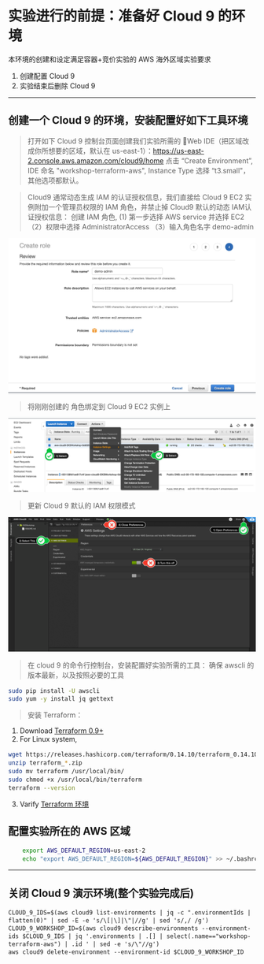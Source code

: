 # 实验进行的前提：准备好 Cloud 9 的环境

本环境的创建和设定满足容器+竞价实验的 AWS 海外区域实验要求

1. 创建配置 Cloud 9
2. 实验结束后删除 Cloud 9 

---

## 创建一个 Cloud 9 的环境，安装配置好如下工具环境

> 打开如下 Cloud 9 控制台页面创建我们实验所需的 Web IDE（把区域改成你所想要的区域，默认在 us-east-1）：https://us-east-2.console.aws.amazon.com/cloud9/home
> 点击 “Create Environment”, IDE 命名 "workshop-terraform-aws", Instance Type 选择 “t3.small"，其他选项都默认。

> Cloud9 通常动态生成 IAM 的认证授权信息，我们直接给 Cloud 9 EC2 实例附加一个管理员权限的 IAM 角色，并禁止掉 Cloud9 默认的动态 IAM认证授权信息：
> 创建 IAM 角色, (1) 第一步选择 AWS service 并选择 EC2 （2）权限中选择 AdministratorAccess （3）输入角色名字 demo-admin 

![创建IAM角色](./images/createrole.png)

> 将刚刚创建的 角色绑定到 Cloud 9 EC2 实例上

![绑定IAM角色](./images/c9instancerole.png)

> 更新 Cloud 9 默认的 IAM 权限模式

![禁止掉 Cloud9 默认的动态 IAM认证授权](./images/c9disableiam.png)

> 在 cloud 9 的命令行控制台，安装配置好实验所需的工具：
> 确保 awscli 的版本最新，以及按照必要的工具

```sh
sudo pip install -U awscli
sudo yum -y install jq gettext
```

> 安装 Terraform：


1. Download [Terraform 0.9+](https://www.terraform.io/downloads.html)
2. For Linux system, 
```sh
wget https://releases.hashicorp.com/terraform/0.14.10/terraform_0.14.10_linux_amd64.zip
unzip terraform_*.zip
sudo mv terraform /usr/local/bin/
sudo chmod +x /usr/local/bin/terraform
terraform --version
```
3. Varify [Terraform 环境](https://www.terraform.io/intro/getting-started/install.html)

## 配置实验所在的 AWS 区域
```sh
    export AWS_DEFAULT_REGION=us-east-2
    echo "export AWS_DEFAULT_REGION=${AWS_DEFAULT_REGION}" >> ~/.bashrc
```

---
## 关闭 Cloud 9 演示环境(整个实验完成后)

    CLOUD_9_IDS=$(aws cloud9 list-environments | jq -c ".environmentIds | flatten(0)" | sed -E -e 's/\[|\]|\"|//g' | sed 's/,/ /g')
    CLOUD_9_WORKSHOP_ID=$(aws cloud9 describe-environments --environment-ids $CLOUD_9_IDS | jq '.environments | .[] | select(.name=="workshop-terraform-aws") | .id ' | sed -e 's/\"//g')
    aws cloud9 delete-environment --environment-id $CLOUD_9_WORKSHOP_ID
